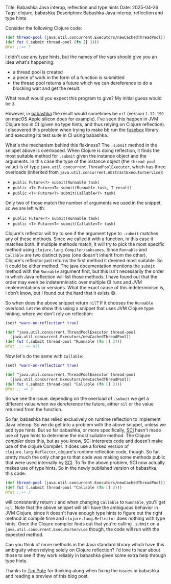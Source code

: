 Title: Babashka Java interop, reflection and type hints
Date: 2025-04-26
Tags: clojure, babashka
Description: Babashka Java interop, reflection and type hints

Consider the following Clojure code:

``` clojure
(def thread-pool (java.util.concurrent.Executors/newCachedThreadPool))
(def fut (.submit thread-pool (fn [] 3)))
@fut ;;=> ?
```

I didn't use any type hints, but the names of the vars should give you an idea what's happening:

- a thread pool is created
- a piece of work in the form of a function is submitted
- the thread pool returns a future which we can dereference to do a blocking wait and get the result.

What result would you expect this program to give? My initial guess would be `3`.

However, in [babashka](https://github.com/babashka/babashka) the result would
sometimes be `nil` (version `1.12.199` on macOS Apple silicon does for
example). I've seen this happen in JVM Clojure too in CI (given no type hints,
and thus relying on Clojure reflection). I discovered this problem when trying
to make bb run the [fusebox](https://github.com/potetm/fusebox) library and
executing its test suite in CI using babashka.

What's the mechanism behind this flakiness? The `.submit` method in the snippet
above is overloaded. When Clojure is doing reflection, it finds the most
suitable method for `.submit` given the instance object and the arguments. In
this case the type of the instance object (the `thread-pool` value) is of type
`java.util.concurrent.ThreadPoolExecutor`, which has three overloads (inherited
from `java.util.concurrent.AbstractExecutorService`):

- `public Future<?> submit(Runnable task)`
- `public <T> Future<T> submit(Runnable task, T result)`
- `public <T> Future<T> submit(Callable<T> task)`

Only two of those match the number of arguments we used in the snippet, so we are left with:

- `public Future<?> submit(Runnable task)`
- `public <T> Future<T> submit(Callable<T> task)`

Clojure's reflector will try to see if the argument type to `.submit` matches
any of these methods. Since we called it with a function, in this case it
matches both. If multiple methods match, it will try to pick the most specific
method using `clojure.lang.Compiler/subsumes`. Since `Runnable` and `Callable`
are two distinct types (one doesn't inherit from the other), Clojure's reflector
just returns the first method it deemed most suitable. So it could be either
method. The java documentation mentions the `submit` method with the `Runnable`
argument first, but this isn't necessarily the order in which Java reflection
will list those methods. I have found out that the order may even be
indeterministic over multiple CI runs and JVM implementations or versions. What
the exact cause of this indeterminism is, I don't know, but I found out the hard
that it exists 😅.

So when does the above snippet return `nil`? If it chooses the `Runnable`
overload. Let me show this using a snippet that uses JVM Clojure type hinting,
where we don't rely on reflection:

``` clojure
(set! *warn-on-reflection* true)

(def ^java.util.concurrent.ThreadPoolExecutor thread-pool
  (java.util.concurrent.Executors/newCachedThreadPool))
(def fut (.submit thread-pool ^Runnable (fn [] 3)))
@fut  ;; => nil
```

Now let's do the same with `Callable`:

``` clojure
(set! *warn-on-reflection* true)

(def ^java.util.concurrent.ThreadPoolExecutor thread-pool
  (java.util.concurrent.Executors/newCachedThreadPool))
(def fut (.submit thread-pool ^Callable (fn [] 3)))
@fut ;; => 3
```

So we see the issue: depending on the overload of `.submit` we get a different
value when we dereference the future, either `nil` or the value returned from
the function.

So far, babashka has relied exclusively on runtime reflection to implement Java
interop. So we do get into a problem with the above snippet, unless we add type
hints. But so far babashka, or more specifically,
[SCI](https://github.com/babashka/sci) hasn't made use of type hints to
determine the most suitable method. The Clojure _compiler_ does this, but as you
know, SCI interprets code and doesn't make use of the clojure Compiler. It does
use a forked version of `clojure.lang.Reflector`, clojure's runtime reflection
code, though. So far, pretty much the only change to that code was making some
methods public that were used internally by
[SCI](https://github.com/babashka/sci). To fix the above problem, SCI now
actually makes use of type hints. So in the newly published version of babashka,
this code:

``` clojure
(def thread-pool (java.util.concurrent.Executors/newCachedThreadPool))
(def fut (.submit thread-pool ^Callable (fn [] 3)))
@fut ;;=> 3
```

will consistently return `3` and when changing `Callable` to `Runnable`, you'll
get `nil`. Note that the above snippet will still have the ambiguous behavior in
JVM Clojure, since it doesn't have enough type hints to figure out the right
method at compile time and `clojure.lang.Reflector` does nothing with type
hints. Once the Clojure compiler finds out that you're calling `.submit` on a
`java.util.concurrent.ExecutorService` though, the code will run with the
expected method.

Can you think of more methods in the Java standard library which have this
ambiguity when relying solely on Clojure reflection? I'd love to hear about
those to see if they work reliably in babashka given some extra help through
type hints.

Thanks to [Tim Pote](https://github.com/potetm) for thinking along when fixing
the issues in babashka and reading a preview of this blog post.
